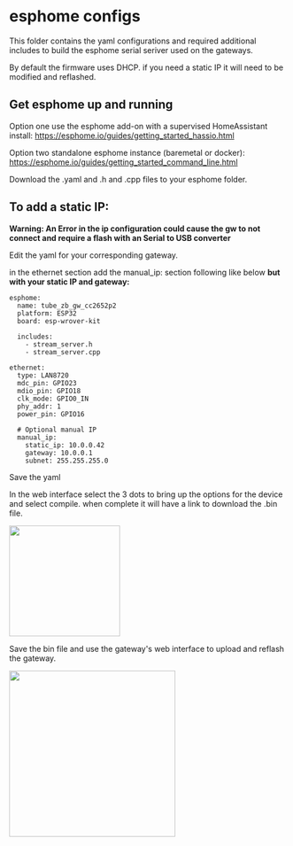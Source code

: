 # esphome configs

This folder contains the yaml configurations and required additional includes to build the esphome serial seriver used on the gateways.

By default the firmware uses DHCP. if you need a static IP it will need to be modified and reflashed.

## Get esphome up and running

Option one use the esphome add-on with a supervised HomeAssistant install:
https://esphome.io/guides/getting_started_hassio.html

Option two standalone esphome instance (baremetal or docker):
https://esphome.io/guides/getting_started_command_line.html


Download the .yaml and .h and .cpp files to your esphome folder.

## To add a static IP:

**Warning: An Error in the ip configuration could cause the gw to not connect and require a flash with an Serial to USB converter**

Edit the yaml for your corresponding gateway.

in the ethernet section add the manual_ip: section following like below **but with your static IP and gateway:**

```
esphome:
  name: tube_zb_gw_cc2652p2
  platform: ESP32
  board: esp-wrover-kit

  includes:
    - stream_server.h
    - stream_server.cpp

ethernet:
  type: LAN8720
  mdc_pin: GPIO23
  mdio_pin: GPIO18
  clk_mode: GPIO0_IN
  phy_addr: 1
  power_pin: GPIO16

  # Optional manual IP
  manual_ip:
    static_ip: 10.0.0.42
    gateway: 10.0.0.1
    subnet: 255.255.255.0
```

Save the yaml

In the web interface select the 3 dots to bring up the options for the device and select compile. when complete it will have a link to download the .bin file.

 <img src="https://github.com/tube0013/tube_gateways/raw/main/images/esphome2.png" width="200">


Save the bin file and use the gateway's web interface to upload and reflash the gateway.

 <img src="https://github.com/tube0013/tube_gateways/raw/main/images/esphome_ota.png" width="300">